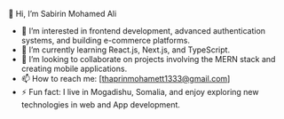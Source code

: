 👋 Hi, I’m Sabirin Mohamed Ali
- 👀 I’m interested in frontend development, advanced authentication systems, and building e-commerce platforms.
- 🌱 I’m currently learning React.js, Next.js, and TypeScript.
- 💞️ I’m looking to collaborate on projects involving the MERN stack and creating mobile applications.
- 📫 How to reach me: [thaprinmohamett1333@gmail.com]
- ⚡ Fun fact: I live in Mogadishu, Somalia, and enjoy exploring new technologies in web and App development.


